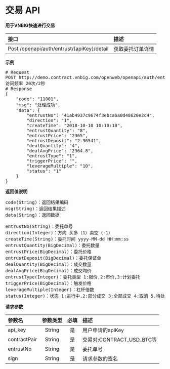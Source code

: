 # 交易 API #
**用于VNBIG快速进行交易**

| 接口        	            |  描述
|:------------------------- |:-------------
| Post /openapi/auth/entrust/{apiKey}/detail   | 获取委托订单详情

**示例**
<pre>
# Request
POST http://demo.contract.vnbig.com/openweb/openapi/auth/entrust/{apiKey}/detail
访问频率 20次/2秒
# Response
{
	"code": "11001",
	"msg": "处理成功",
	"data": {
		"entrustNo": "41ab4937c9674f3ebca6a0d48620e2c4",
		"direction": "1",
		"createTime": "2018-10-10 10:10:10",
		"entrustQuantity": "8",
		"entrustPrice": "2365",
		"entrustDeposit": "2.36541",
		"dealQuantity": "4",
		"dealAvgPrice": "2364.8",
		"entrustType": "1",
		"triggerPrice": "",
		"leverageMultiple": "10",
		"status": "1"
	}
}
</pre>

**返回值说明**
<pre>
code(String)：返回结果编码
msg(String)：返回结果描述
data(String)：返回数据

entrustNo(String)：委托单号
direction(Integer)：方向 买多（1）卖空（-1）
createTime(String)：委托时间 yyyy-MM-dd HH:mm:ss
entrustQuantity(BigDecimal)：委托数量
entrustPrice(BigDecimal)：委托价格
entrustDeposit(BigDecimal)：委托保证金
dealQuantity(BigDecimal)：成交数量
dealAvgPrice(BigDecimal)：成交均价
entrustType(Integer)：委托类型 1:限价,2:市价,3:计划委托
triggerPrice(BigDecimal)：触发价格
leverageMultiple(Integer)：杠杆倍数
status(Integer)：状态 1:进行中,2:部分成交 3:全部成交 4:取消 5.待处理
</pre>

**请求参数**

| 参数名       	           |      参数类型      |   必填  |描述
|:-------------------------|:-----------------:|:--------:|:----------
|api_key                   | String            |是      |用户申请的apiKey
|contractPair                    | String            |是      |交易对:CONTRACT_USD_BTC等
|entrustNo               |String            |是      |委托单号
|sign                      | String            |是      |请求参数的签名
